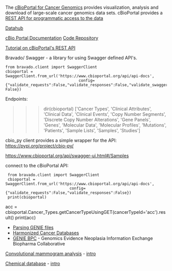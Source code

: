 The [cBioPortal for Cancer Genomics](http://www.cbioportal.org) provides visualization, analysis and download of large-scale cancer genomics data sets. 
cBioPortal provides a [REST API for programmatic access to the data](https://docs.cbioportal.org/web-api-and-clients/)

[Datahub](https://github.com/cBioPortal/datahub)

[cBio Portal Documentation](http://www.cbioportal.org/tutorials)
[Code Repository](https://github.com/cBioPortal/)

[Tutorial on cBioPortal's REST API](https://docs.google.com/presentation/d/12SI8crS3oXvnm0YRIm_IDSvoSjg4ZKXYm-kezahCXRM/edit#slide=id.g8082cf6af9_0_220)

Bravado/ Swagger - a library for using Swagger defined API's.

    from bravado.client import SwaggerClient
    cbioportal = SwaggerClient.from_url('https://www.cbioportal.org/api/api-docs',
                                    config={"validate_requests":False,"validate_responses":False,"validate_swagger_spec": False})
Endpoints:
>>> dir(cbioportal)
['Cancer Types',
 'Clinical Attributes',
 'Clinical Data',
 'Clinical Events',
 'Copy Number Segments',
 'Discrete Copy Number Alterations',
 'Gene Panels',
 'Genes',
 'Molecular Data',
 'Molecular Profiles',
 'Mutations',
 'Patients',
 'Sample Lists',
 'Samples',
 'Studies']
 
 cbio_py client provides a simple wrapper for the API:  https://pypi.org/project/cbio-py/
 
 https://www.cbioportal.org/api/swagger-ui.html#/Samples
 
 connect to the cBioPortal API:
 
     from bravado.client import SwaggerClient
     cbioportal = SwaggerClient.from_url('https://www.cbioportal.org/api/api-docs',
                                config={"validate_requests":False,"validate_responses":False})
     print(cbioportal)

acc = cbioportal.Cancer_Types.getCancerTypeUsingGET(cancerTypeId='acc').result()
print(acc)

+ [Parsing GENIE files](https://github.com/dgmaghini/GENIE)
+ [Harmonized Cancer Databases](https://portal.gdc.cancer.gov/)
+ [GENIE BPC](https://github.com/GENIE-BPC/genieBPC) - Genomics Evidence Neoplasia Information Exchange Biopharma Collaborative 

[Convolutional mammogram analysis](https://github.com/gregorybchris/convolutional-mammogram-analysis) - [intro](https://www.chrisgregory.me/code/convolutional-mammogram-analysis)

[Chemical database](https://www.chrisgregory.me/code/park-tudor-chemical-database) - [intro](https://www.chrisgregory.me/code/park-tudor-chemical-database)

